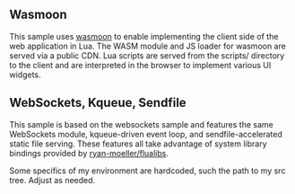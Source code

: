 ## Wasmoon

This sample uses [wasmoon][1] to enable implementing the client side of the web
application in Lua.  The WASM module and JS loader for wasmoon are served via a
public CDN.  Lua scripts are served from the scripts/ directory to the client
and are interpreted in the browser to implement various UI widgets.

[1]: https://github.com/ceifa/wasmoon

## WebSockets, Kqueue, Sendfile

This sample is based on the websockets sample and features the same WebSockets
module, kqueue-driven event loop, and sendfile-accelerated static file serving.
These features all take advantage of system library bindings provided by
[ryan-moeller/flualibs][2].

[2]: https://github.com/ryan-moeller/flualibs

Some specifics of my environment are hardcoded, such the path to my src tree.
Adjust as needed.

